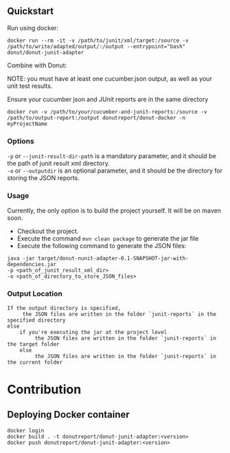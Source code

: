 ## Quickstart

Run using docker:

```
docker run --rm -it -v /path/to/junit/xml/target:/source -v /path/to/write/adapted/output/:/output --entrypoint="bash"  donut/donut-junit-adapter
```

Combine with Donut:

NOTE: you must have at least one cucumber.json output, as well as your unit test results.

Ensure your cucumber json and JUnit reports are in the same directory
```
docker run -v /path/to/your/cucumber-and-junit-reports:/source -v /path/to/output-report:/output donutreport/donut-docker -n myProjectName
```

### Options

`-p` or `--junit-result-dir-path` is a mandatory parameter, and it should be the path of junit result xml directory.<br>
`-o` or `--outputdir` is an optional parameter, and it should be the directory for storing the JSON reports.

### Usage

Currently, the only option is to build the project yourself. It will be on maven soon.
- Checkout the project.
- Execute the command `mvn clean package` to generate the jar file
- Execute the following command to generate the JSON files:
```
java -jar target/donut-nunit-adapter-0.1-SNAPSHOT-jar-with-dependencies.jar
-p <path_of_junit_result_xml_dir>
-o <path_of_directory_to_store_JSON_files>
```
### Output Location
```
If the output directory is specified,
	 the JSON files are written in the folder `junit-reports` in the specified directory
else		 
	if you're executing the jar at the project level
		 the JSON files are written in the folder `junit-reports` in the target folder
	else
		 the JSON files are written in the folder `junit-reports` in the current folder
```

# Contribution

## Deploying Docker container

```
docker login
docker build . -t donutreport/donut-junit-adapter:<version>
docker push donutreport/donut-junit-adapter:<version>

```
